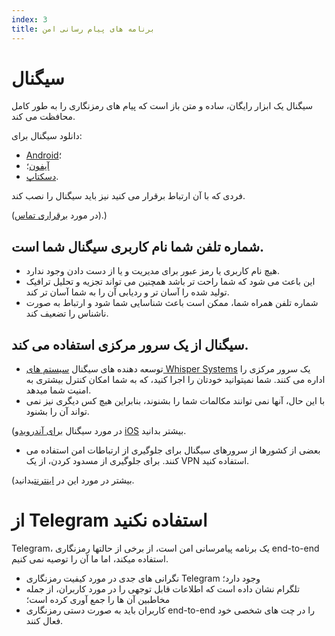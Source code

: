 ```yaml
---
index: 3
title: برنامه های پیام رسانی امن
---
```

# سیگنال

سیگنال یک ابزار رایگان، ساده و متن باز است که پیام های رمزنگاری را به طور کامل محافظت می کند.

دانلود سیگنال برای:

*   [Android](https://play.google.com/store/apps/details؟id=org.thoughtcrime.securesms)؛
*   [آیفون](https://itunes.apple.com/ie/app/signal-private-messenger/id874139669)؛
*   [دسکتاپ](https://signal.org/download/).

فردی که با آن ارتباط برقرار می کنید نیز باید سیگنال را نصب کند.

(در مورد [برقراری تماس](umbrella://communications/making-a-call)).)

## شماره تلفن شما نام کاربری سیگنال شما است.

*   هیچ نام کاربری یا رمز عبور برای مدیریت و یا از دست دادن وجود ندارد.
*   این باعث می شود که شما راحت تر باشد همچنین می تواند تجزیه و تحلیل ترافیک تولید شده را آسان تر و ردیابی آن را به شما آسان تر کند.
*   شماره تلفن همراه شما، ممکن است باعث شناسایی شما شود و ارتباط به صورت ناشناس را تضعیف کند.

## سیگنال از یک سرور مرکزی استفاده می کند.

*   توسعه دهنده های سیگنال [سیستم های Whisper Systems](https://signal.org/about/) یک سرور مرکزی را اداره می کنند. شما نمیتوانید خودتان را اجرا کنید، که به شما امکان کنترل بیشتری به امنیت شما میدهد.
*   با این حال، آنها نمی توانند مکالمات شما را بشنوند، بنابراین هیچ کس دیگری نیز نمی تواند آن را بشنود.

(در مورد سیگنال [برای آندروید](umbrella://tools/messaging/s_signal-for-android.md)و [iOS](umbrella://tools/messaging/s_signal-for-ios.md) بیشتر بدانید.

* بعضی از کشورها از سرورهای سیگنال برای جلوگیری از ارتباطات امن استفاده می کنند. برای جلوگیری از مسدود کردن، از یک VPN استفاده کنید.

(بیشتر در مورد این در [اینترنت](umbrella://communications/the-internet/beginner)بدانید.

# از Telegram استفاده نکنید

Telegram، یک برنامه پیامرسانی امن است، از برخی از حالتها رمزنگاری end-to-end استفاده میکند، اما ما آن را توصیه نمی کنیم.

*   نگرانی های جدی در مورد کیفیت رمزنگاری Telegram وجود دارد؛
*   تلگرام نشان داده است که اطلاعات قابل توجهی را در مورد کاربران، از جمله مخاطبین آن ها را جمع آوری کرده است؛
*   کاربران باید به صورت دستی رمزنگاری end-to-end را در چت های شخصی خود فعال کنند.
